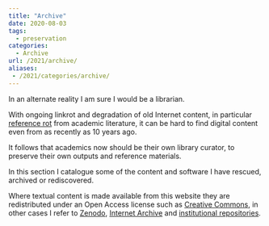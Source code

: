 ```yaml
---
title: "Archive"
date: 2020-08-03
tags:
  - preservation
categories:
  - Archive
url: /2021/archive/ 
aliases:
 - /2021/categories/archive/
---
```


In an alternate reality I am sure I would be a librarian.
 
With ongoing linkrot and degradation of old Internet content, in particular [reference rot](https://doi.org/10.1371/journal.pone.0115253)
from academic literature, it can be hard to find digital content even from as recently as 10 years ago.

It follows that academics now should be their own library curator, to preserve
their own outputs and reference materials.

In this section I catalogue some of the content and software I have rescued, archived or rediscovered. 

Where textual content is made available from this website they are redistributed under an Open Access license such as [Creative Commons](https://creativecommons.org/), in other cases I refer to [Zenodo](https://zenodo.org/), [Internet Archive](https://web.archive.org/) and [institutional repositories](https://www.research.manchester.ac.uk/).


 
